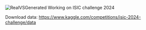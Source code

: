 ![RealVSGenerated](https://github.com/user-attachments/assets/b1892a83-527a-46ed-83d7-68f467a8ec1e)
Working on ISIC challenge 2024

Download data: https://www.kaggle.com/competitions/isic-2024-challenge/data

